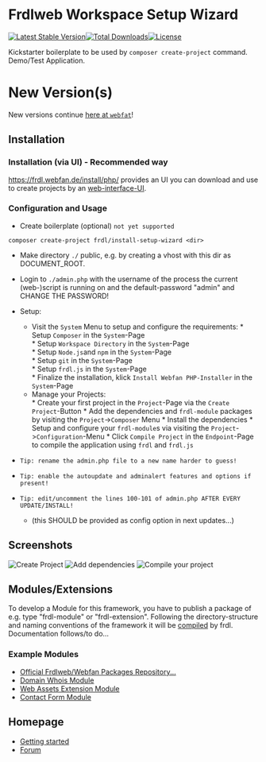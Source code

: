 # Frdlweb Workspace Setup Wizard 
[![Latest Stable Version](https://poser.pugx.org/frdl/project/version)](https://packagist.org/packages/frdl/project)[![Total Downloads](https://poser.pugx.org/frdl/project/downloads)](https://packagist.org/packages/frdl/project)[![License](https://poser.pugx.org/frdl/project/license)](https://packagist.org/packages/frdl/project)

Kickstarter boilerplate to be used by `composer create-project` command. Demo/Test Application.

# New Version(s)
New versions continue [here at `webfat`](https://github.com/frdlweb/webfat)!

## Installation
### Installation (via UI) - Recommended way
https://frdl.webfan.de/install/php/ provides an UI you can download and use to create projects by an [web-interface-UI](#webadmin).


### Configuration and Usage
* Create boilerplate (optional) `not yet supported`
````
composer create-project frdl/install-setup-wizard <dir>
````
<a name="webadmin"></a>
* Make directory `./` public, e.g. by creating a vhost with this dir as DOCUMENT_ROOT.
* Login to `./admin.php` with the username of the process the current (web-)script is running on and the default-password "admin" and CHANGE THE PASSWORD!
* Setup:
  * Visit the `System` Menu to setup and configure the requirements:
        * Setup `Composer` in the `System`-Page       
        * Setup `Workspace Directory` in the `System`-Page       
        * Setup `Node.js`and `npm` in the `System`-Page       
        * Setup `git` in the `System`-Page       
        * Setup `frdl.js` in the `System`-Page       
        * Finalize the installation, klick `Install Webfan PHP-Installer` in the `System`-Page
   * Manage your Projects:   
         * Create your first project in the `Project`-Page via the `Create Project`-Button
         * Add the dependencies and `frdl-module` packages by visiting the `Project`->`Composer` Menu
         * Install the dependencies
         * Setup and configure your `frdl-module`s via visiting the `Project`->`Configuration`-Menu
         * Click `Compile Project` in the `Endpoint`-Page to compile the application using `frdl` and `frdl.js`    
    
 * `Tip: rename the admin.php file to a new name harder to guess!`
 * `Tip: enable the autoupdate and adminalert features and options if present!`
 * `Tip: edit/uncomment the lines 100-101 of admin.php AFTER EVERY UPDATE/INSTALL!` 
   * (this SHOULD be provided as config option in next updates...)
 

## Screenshots
![Create Project](https://cdn.webfan.de/screenshots/frdlweb_new_project.jpg)
![Add dependencies](https://cdn.webfan.de/screenshots/frdlweb_composer_ui.jpg)
![Compile your project](https://cdn.webfan.de/screenshots/frdlweb_compile.jpg)

## Modules/Extensions
To develop a Module for this framework, you have to publish a package of e.g. type "frdl-module" or "frdl-extension".
Following the directory-structure and naming conventions of the framework it will be [compiled](https://frdl.webfan.de/install/?salt=&source=Webfan/App/AppBuilderServiceProvider) by frdl.
Documentation follows/to do...

### Example Modules
 * [Official Frdlweb/Webfan Packages Repository...](https://packages.frdl.de/)
 * [Domain Whois Module](https://github.com/frdl/whois)
 * [Web Assets Extension Module](https://github.com/frdl/web-assets)
 * [Contact Form Module](https://frdl.webfan.de/cdn/0.0.10.1/packages/frdl/contact-form/)

## Homepage
 * [Getting started](https://frdl.webfan.de/install/)
 * [Forum](https://frdl.webfan.de/forum/)
